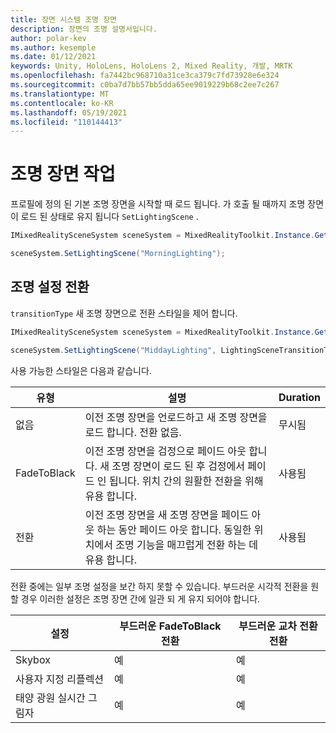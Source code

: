 ```yaml
---
title: 장면 시스템 조명 장면
description: 장면의 조명 설명서입니다.
author: polar-kev
ms.author: kesemple
ms.date: 01/12/2021
keywords: Unity, HoloLens, HoloLens 2, Mixed Reality, 개발, MRTK
ms.openlocfilehash: fa7442bc968710a31ce3ca379c7fd73928e6e324
ms.sourcegitcommit: c0ba7d7bb57bb5dda65ee9019229b68c2ee7c267
ms.translationtype: MT
ms.contentlocale: ko-KR
ms.lasthandoff: 05/19/2021
ms.locfileid: "110144413"
---
```

# <a name="lighting-scene-operations"></a>조명 장면 작업

프로필에 정의 된 기본 조명 장면을 시작할 때 로드 됩니다. 가 호출 될 때까지 조명 장면이 로드 된 상태로 유지 됩니다 `SetLightingScene` .

```c#
IMixedRealitySceneSystem sceneSystem = MixedRealityToolkit.Instance.GetService<IMixedRealitySceneSystem>();

sceneSystem.SetLightingScene("MorningLighting");
```

## <a name="lighting-setting-transitions"></a>조명 설정 전환

`transitionType` 새 조명 장면으로 전환 스타일을 제어 합니다.

```c#
IMixedRealitySceneSystem sceneSystem = MixedRealityToolkit.Instance.GetService<IMixedRealitySceneSystem>();

sceneSystem.SetLightingScene("MiddayLighting", LightingSceneTransitionType.CrossFade);
```

사용 가능한 스타일은 다음과 같습니다.

유형 | 설명 | Duration
--- | --- | ---
없음 | 이전 조명 장면을 언로드하고 새 조명 장면을 로드 합니다. 전환 없음. | 무시됨
FadeToBlack | 이전 조명 장면을 검정으로 페이드 아웃 합니다. 새 조명 장면이 로드 된 후 검정에서 페이드 인 됩니다. 위치 간의 원활한 전환을 위해 유용 합니다. | 사용됨
전환 | 이전 조명 장면을 새 조명 장면을 페이드 아웃 하는 동안 페이드 아웃 합니다. 동일한 위치에서 조명 기능을 매끄럽게 전환 하는 데 유용 합니다. | 사용됨

전환 중에는 일부 조명 설정을 보간 하지 못할 수 있습니다. 부드러운 시각적 전환을 원할 경우 이러한 설정은 조명 장면 간에 일관 되 게 유지 되어야 합니다.

설정 | 부드러운 FadeToBlack 전환 | 부드러운 교차 전환 전환
--- | --- | ---
Skybox | 예 | 예
사용자 지정 리플렉션 | 예 | 예
태양 광원 실시간 그림자 | 예 | 예
